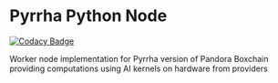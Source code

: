 # Pyrrha Python Node

[![Codacy Badge](https://api.codacy.com/project/badge/Grade/28f81b66601844dc85362d0e50b7e000)](https://app.codacy.com/app/SteelStrider/pyrrha-pynode?utm_source=github.com&utm_medium=referral&utm_content=pandoraboxchain/pyrrha-pynode&utm_campaign=badger)

Worker node implementation for Pyrrha version of Pandora Boxchain providing computations using AI kernels on hardware
from providers
